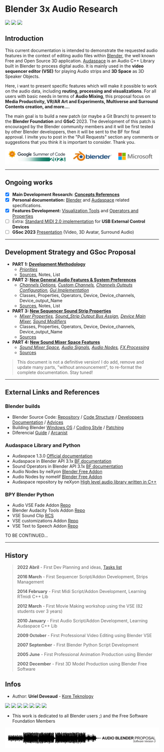 # Blender 3x Audio Research

<img src="https://img.shields.io/badge/Blender-3.1+-green" /> <img src="https://img.shields.io/badge/Audaspace-C++-purple" /> <img src="https://img.shields.io/badge/Gsoc-2023-orange" />

## Introduction

This current documentation is intended to demonstrate the requested audio features in the context of editing audio files within [Blender](https://www.blender.org/), the well known Free and Open Source 3D application. [Audaspace](https://audaspace.github.io/) is an Audio C++ Library built in Blender to process digital audio. It is mainly used in the **video sequencer editor (VSE)** for playing Audio strips and **3D Space** as 3D Speaker Objects.

Here, i want to present specific features which will make it possible to work on the audio data, including **routing, processing and visualizations**. For all users with basic needs in terms of **Audio Mixing**, this proposal focus on **Media Productivity, VR/AR Art and Experiments, Multiverse and Surround Contents creation, and more...**. 

The main goal is to build a new patch (or maybe a Git Branch) to present to the **Blender Foundation** and **GSoC** 2023. The development of this patch is encouraged by the Blender community members and it will be first tested by other Blender developpers, then it will be sent to the BF for final approval. I invite you to post in the "Pull Requests" section any comments or suggestions that you think it is important to consider. Thank you.

![Mix](https://github.com/KoreTeknology/Blender-3x-Audio-Research/blob/main/images/proposal_band.jpg)

---

## Ongoing works

- [x] **Main Development Research:** **[Concepts References](research-concepts-references.md)**
- [x] **Personal documentation:** [Blender](blender-related-specs.md) and [Audaspace](audaspace-related-specs.md) related specifications.
- [x] **Features Development:** [Visualization Tools](blender-audio-visualizations.md) and [Operators and Properties](blender-audio-operators.md)
- [ ] Extra: [Standard MIDI 2.0 implementation](blender-midi-implementation.md) for **USB External Control Devices**
- [ ] **GSoc 2023** [Presentation](proposal-gsoc-presentation.md) (Video, 3D Avatar, Surround Audio)

---

## Development Strategy and GSoc Proposal


- **PART 1:  [Development Methodology](audio-dev-strategy.md)**
  - *[Priorities](audio-dev-strategy.md)*
  - [Sources](sources/sources-intro.md), Notes, List
- **PART 2:  [New General Audio Features & System Preferences](proposal-audio-system.md)**
  - *[Channels Options](proposal-audio-system.md#speaker-channels-options), [Custom Channels](proposal-audio-system.md#speaker-custom-channels), [Channels Outputs Configuration](proposal-audio-system.md#speaker-channels-outputs-configuration), [Gui Implementation](proposal-audio-system.md#speaker-gui-implementation)*
  - Classes, Properties, Operators, Device, Device_channels, Device_output_Name
  - [Sources](sources/sources-intro.md), Notes, List
- **PART 3:  [New Sequencer Sound Strip Properties](proposal-audio-clip.md)**
  - *[Mixer Properties](), [Sound_Strip Output Bus Assign](), [Device Main Mixer](), [Sound Modifiers]()*
  - Classes, Properties, Operators, Device, Device_channels, Device_output_Name
  - [Sources](sources/sources-intro.md)
- **PART 4:  [New Sound Mixer Space Features](proposal-sound-mixer.md)**
  - *[Sound Mixer Space](), [Audio Signals](), [Audio Nodes](), [FX Processing]()*
  - [Sources](sources/sources-intro.md)

> This document is not a definitive version! I do add, remove and update many parts, "without announcement", to re-format the complete documentation. Stay tuned!

---

## External Links and References

### Blender builds

- Blender Source Code: [Repository](https://github.com/blender) / [Code Structure](https://wiki.blender.org/wiki/Source/File_Structure) / [Developpers Documentation](https://www.blender.org/get-involved/developers/) / [Advices](https://wiki.blender.org/wiki/Developer_Intro/Advice)
- Building Blender [Windows OS](https://wiki.blender.org/wiki/Building_Blender/Windows) / [Coding Style](https://wiki.blender.org/wiki/Style_Guide) / [Patching](https://wiki.blender.org/wiki/Process/Contributing_Code)
- Diferencial [Guide](https://secure.phabricator.com/book/phabricator/article/differential/) / [Arcanist](https://wiki.blender.org/wiki/Tools/CodeReview#Use_Arcanist)

### Audaspace Library and Python

- Audaspace 1.3.0 [Official documentation](https://audaspace.github.io/)
- Audaspace in Blender API 3.1x [BF documentation](https://docs.blender.org/api/3.1/aud.html)
- Sound Operators in Blender API 3.1x [BF documentation](https://docs.blender.org/api/3.1/bpy.ops.sound.html)
- Audio Nodes by neXyon [Blender Free Addon](https://github.com/neXyon/audionodes)
- Audio Nodes by nomelif [Blender Free Addon](https://github.com/nomelif/Audionodes)
- Audaspace repository by neXyon [High level audio library written in C++](https://github.com/neXyon/audaspace)

### BPY Blender Python

- Audio VSE Fade Addon [Repo](https://github.com/snuq/VSEQF)
- Blender Audacity Tools Addon [Repo](https://github.com/tin2tin/audacity_tools_for_blender)
- VSE Sound Clip [RCS](https://blender.community/c/rightclickselect/vQ65/)
- VSE customizations Addon [Repo](https://github.com/Botmasher/blender-vse-customizations)
- VSE Text to Speech Addon [Repo](https://github.com/technisculpt/blender-text-to-speech-gtts)

TO BE CONTINUED...

---

## History

> **2022 Abril** - First Dev Planning and ideas, [Tasks list](Tasks.md)
>
> **2016 March** - First Sequencer Script/Addon Development, Strips Management
> 
> **2014 February** - First Midi Script/Addon Development, Learning RTmidi C++ Lib
> 
> **2012 March** - First Movie Making workshop using the VSE (82 students over 3 years)
>
> **2010 January** - First Audio Script/Addon Development, Learning Audaspace C++ Lib
>
> **2009 October** - First Professional Video Editing using Blender VSE
>
> **2007 September** - First Blender Python Script Development
>
> **2005 June** - First Professional Animation Production using Blender
>
> **2002 December** - First 3D Model Production using Blender Free Software

## Infos

* Author: **Uriel Deveaud** - [Kore Teknology](https://github.com/KoreTeknology) 

<img src="https://img.shields.io/badge/CG Art-1995-red" /> <img src="https://img.shields.io/badge/3D Blender-2002-red" /> <img src="https://img.shields.io/badge/Python Dev-2005-red" /> <img src="https://img.shields.io/badge/3D Trainer-2008-red" /> <img src="https://img.shields.io/badge/Coding Trainer-2010-red" /> <img src="https://img.shields.io/badge/GE-2015-darkorange" /> <img src="https://img.shields.io/badge/VR-2017-darkorange" />

* This work is dedicated to all Blender users ;) and the Free Software Foundation Members

![Mix](https://github.com/KoreTeknology/Blender-3x-Audio-Research/blob/main/images/proposal_header.jpg)

